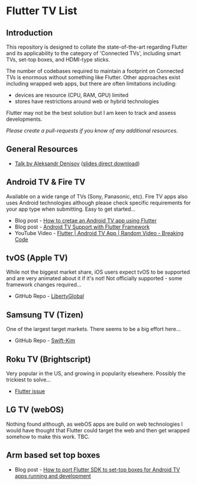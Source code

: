 # Flutter TV List

## Introduction

This repository is designed to collate the state-of-the-art regarding Flutter and its applicability to the category of 'Connected TVs', including smart TVs, set-top boxes, and HDMI-type sticks.

The number of codebases required to maintain a footprint on Connected TVs is enormous without something like Flutter. Other approaches exist including wrapped web apps, but there are often limitations including:

* devices are resource (CPU, RAM, GPU) limited
* stores have restrictions around web or hybrid technologies

Flutter may not be the best solution but I am keen to track and assess developments. 

*Please create a pull-requests if you know of any additional resources.*

## General Resources

* [Talk by Aleksandr Denisov](https://mobius-piter.ru/en/2021/spb/talks/5enhvpgouw2kphfa6gxoii/) ([slides direct download](https://downloads.ctfassets.net/2grufn031spf/4nPNbHCr80hiXpZTxWeELi/66a85865b78b744d0e4e65b0190c560c/Aleksandr_Denisov_Flutter_for_TV_ili_Kak_zapilit_prilozheniye_dlya_televizora_2021_04_13_20_32_24.pdf))

## Android TV & Fire TV

Available on a wide range of TVs (Sony, Panasonic, etc). Fire TV apps also uses Android technologies although please check specific requirements for your app type when submitting. Easy to get started...

* Blog post - [How to cretae an Android TV app using Flutter](https://www.dltlabs.com/blog/how-to-create-an-android-tv-app-using-flutter-362536)
* Blog post - [Android TV Support with Flutter Framework](https://rrtutors.com/tutorials/Create-TV-App-with-Flutter)
* YouTube Video - [Flutter | Android TV App | Random Video - Breaking Code](https://www.youtube.com/watch?v=iDBxjGrezLE)


## tvOS (Apple TV)

While not the biggest market share, iOS users expect tvOS to be supported and are very animated about it if it's not! Not officially supported - some framework changes required...

* GitHub Repo - [LibertyGlobal](https://github.com/LibertyGlobal/flutter-tvos-demo)


## Samsung TV (Tizen)

One of the largest target markets. There seems to be a big effort here...
* GitHub Repo - [Swift-Kim](https://github.com/swift-kim/flutter-tizen)


## Roku TV (Brightscript)

Very popular in the US, and growing in popularity elsewhere. Possibly the trickiest to solve...

* [Flutter issue](https://github.com/flutter/flutter/issues/37159)


## LG TV (webOS)

Nothing found although, as webOS apps are build on web technologies I would have thought that Flutter could target the web and then get wrapped somehow to make this work. TBC.

## Arm based set top boxes

* Blog post - [How to port Flutter SDK to set-top boxes for Android TV apps running and development](https://promwad.com/company/news/how-port-flutter-sdk-set-top-boxes-android-tv-apps-running-and-development)